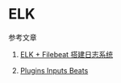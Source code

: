 # ELK

参考文章

1. [ELK + Filebeat 搭建日志系统](http://beckjin.com/2017/12/10/elk/)

2. [Plugins Inputs Beats](https://www.elastic.co/guide/en/logstash/current/plugins-inputs-beats.html)

